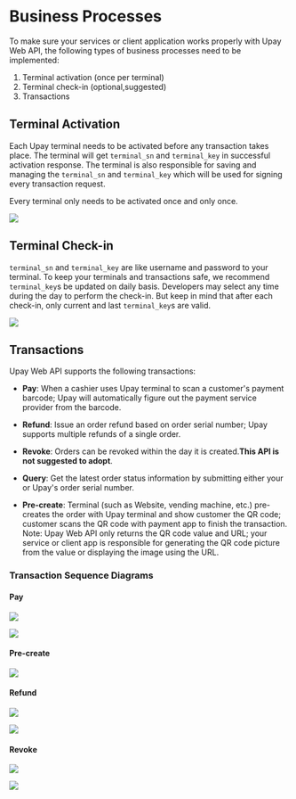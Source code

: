 # Business Processes

To make sure your services or client application works properly with Upay Web API, the following types of business processes need to be implemented:

1. Terminal activation (once per terminal)
2. Terminal check-in (optional,suggested)
3. Transactions


## Terminal Activation

Each Upay terminal needs to be activated before any transaction takes place. The terminal will get `terminal_sn` and `terminal_key` in successful activation response. The terminal is also responsible for saving and managing the `terminal_sn` and `terminal_key` which will be used for signing every transaction request.

Every terminal only needs to be activated once and only once.

![](../img/activate_sd.png?raw=true) 

## Terminal Check-in

`terminal_sn` and `terminal_key` are like username and password to your terminal. To keep your terminals and transactions safe, we recommend `terminal_key`s be updated on daily basis. Developers may select any time during the day to perform the check-in. But keep in mind that  after each check-in, only current and last `terminal_key`s are valid.

![](../img/checkin_sd.png?raw=true) 

## Transactions

Upay Web API supports the following transactions: 

* **Pay**: When a cashier uses Upay terminal to scan a customer's payment barcode; Upay will automatically figure out the payment service provider from the barcode.

* **Refund**: Issue an order refund based on order serial number; Upay supports multiple refunds of a single order.

* **Revoke**: Orders can be revoked within the day it is created<!--; compared to refund, revoke an order will issue a full refund without incurring any service fee-->.**This API is not suggested to adopt**.

* **Query**: Get the latest order status information by submitting either your or Upay's order serial number.

* **Pre-create**: Terminal (such as Website, vending machine, etc.) pre-creates the order with Upay terminal and show customer the QR code; customer scans the QR code with payment app to finish the transaction. Note: Upay Web API only returns the QR code value and URL; your service or client app is responsible for generating the QR code picture from the value or displaying the image using the URL.


### Transaction Sequence Diagrams

#### Pay

![](../img/pay_normal_sd.png?raw=true) 

![](../img/pay_exception_sd.png?raw=true)

#### Pre-create

![](../img/precreate_sd.png?raw=true)

#### Refund

![](../img/refund_normal_sd.png?raw=true)

![](../img/refund_exception_sd.png?raw=true)

#### Revoke

![](../img/revoke_normal_sd.png?raw=true)

![](../img/revoke_exception_sd.png?raw=true)
